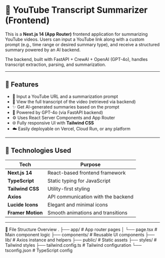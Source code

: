 # 🎥 YouTube Transcript Summarizer (Frontend)

This is a **Next.js 14 (App Router)** frontend application for summarizing YouTube videos. Users can input a YouTube link along with a custom prompt (e.g., time range or desired summary type), and receive a structured summary powered by an AI backend.

The backend, built with FastAPI + CrewAI + OpenAI (GPT-4o), handles transcript extraction, parsing, and summarization.

---

## 🚀 Features

- 🔗 Input a YouTube URL and a summarization prompt
- 📄 View the full transcript of the video (retrieved via backend)
- ✨ Get AI-generated summaries based on the prompt
- 🧠 Powered by GPT-4o (via FastAPI backend)
- ⚙️ Uses React Server Components and App Router
- 🌐 Fully responsive UI with **Tailwind CSS**
- ☁️ Easily deployable on Vercel, Cloud Run, or any platform

---

## 🧰 Technologies Used

| Tech             | Purpose                                  |
|------------------|------------------------------------------|
| **Next.js 14**   | React-based frontend framework           |
| **TypeScript**   | Static typing for JavaScript             |
| **Tailwind CSS** | Utility-first styling                    |
| **Axios**        | API communication with the backend       |
| **Lucide Icons** | Elegant and minimal icons                |
| **Framer Motion**| Smooth animations and transitions        |

---

📁 File Structure Overview
.
├── app/                # App router pages
│   └── page.tsx        # Main component logic
├── components/         # Reusable UI components
├── lib/                # Axios instance and helpers
├── public/             # Static assets
├── styles/             # Tailwind styles
├── tailwind.config.ts  # Tailwind configuration
└── tsconfig.json       # TypeScript config


